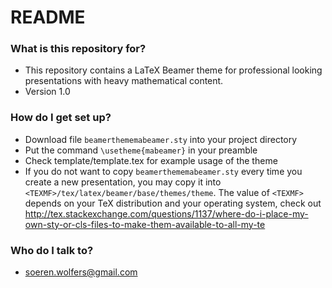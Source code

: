 # README #

### What is this repository for? ###

* This repository contains a LaTeX Beamer theme for professional looking presentations with heavy mathematical content.  
* Version 1.0

### How do I get set up? ###

* Download file `beamerthememabeamer.sty` into your project directory
* Put the command `\usetheme{mabeamer}` in your preamble
* Check template/template.tex for example usage of the theme
* If you do not want to copy `beamerthememabeamer.sty` every time you create a new presentation, you may copy it into `<TEXMF>/tex/latex/beamer/base/themes/theme`. The value of `<TEXMF>` depends on your TeX distribution and your operating system, check out http://tex.stackexchange.com/questions/1137/where-do-i-place-my-own-sty-or-cls-files-to-make-them-available-to-all-my-te

### Who do I talk to? ###

* soeren.wolfers@gmail.com
